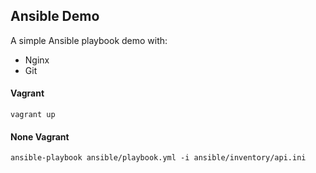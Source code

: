 ## Ansible Demo

A simple Ansible playbook demo with:
 - Nginx
 - Git


#### Vagrant
```vagrant up```

#### None Vagrant
```ansible-playbook ansible/playbook.yml -i ansible/inventory/api.ini```
